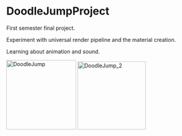 # DoodleJumpProject

First semester final project.

Experiment with universal render pipeline and the material creation.

Learning about animation and sound.

<img width="183" alt="DoodleJump" src="https://user-images.githubusercontent.com/99332954/175840724-5bf6fc67-927a-4a61-aab1-f896124cd0ed.png"> <img width="179" alt="DoodleJump_2" src="https://user-images.githubusercontent.com/99332954/175840827-19783957-b273-43d3-a272-e72de678551a.png">
